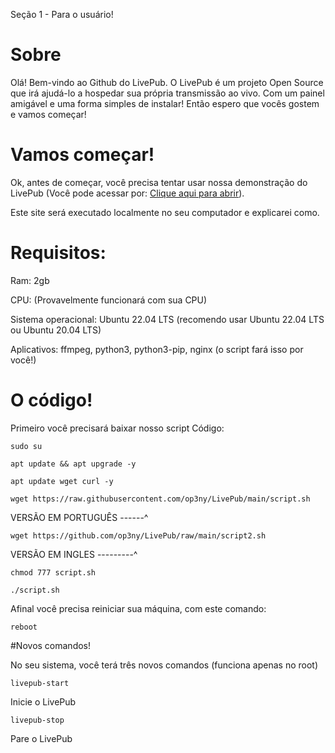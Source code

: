 Seção 1 - Para o usuário!

# Sobre

Olá! Bem-vindo ao Github do LivePub. O LivePub é um projeto Open Source que irá ajudá-lo a hospedar sua própria transmissão ao vivo. Com um painel amigável e uma forma simples de instalar! Então espero que vocês gostem e vamos começar!

# Vamos começar!

Ok, antes de começar, você precisa tentar usar nossa demonstração do LivePub (Você pode acessar por: [Clique aqui para abrir](http://livepub.ddns.net)).

Este site será executado localmente no seu computador e explicarei como.

# Requisitos:

Ram: 2gb

CPU: (Provavelmente funcionará com sua CPU)

Sistema operacional: Ubuntu 22.04 LTS (recomendo usar Ubuntu 22.04 LTS ou Ubuntu 20.04 LTS)

Aplicativos: ffmpeg, python3, python3-pip, nginx (o script fará isso por você!)


# O código!

Primeiro você precisará baixar nosso script
Código:
```
sudo su
```
```
apt update && apt upgrade -y
```
```
apt update wget curl -y
```
```
wget ​​https://raw.githubusercontent.com/op3ny/LivePub/main/script.sh
```
VERSÃO EM PORTUGUÊS ------^

```
wget ​​https://github.com/op3ny/LivePub/raw/main/script2.sh
```
VERSÃO EM INGLES ---------^
```
chmod 777 script.sh
```
```
./script.sh
```

Afinal você precisa reiniciar sua máquina, com este comando:
```
reboot
```

#Novos comandos!

No seu sistema, você terá três novos comandos (funciona apenas no root)
```
livepub-start
```
Inicie o LivePub
```
livepub-stop
```
Pare o LivePub
